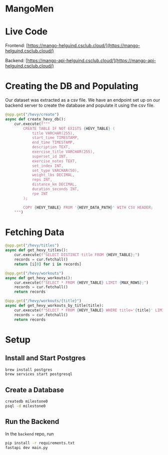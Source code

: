 # MangoMen

# Live Code

Frontend: [https://mango-helguind.csclub.cloud/](https://mango-helguind.csclub.cloud/)

Backend: [https://mango-api-helguind.csclub.cloud/](https://mango-api-helguind.csclub.cloud/)

# Creating the DB and Populating

Our dataset was extracted as a csv file. We have an endpoint set up on our backend server to create the database and populate it using the csv file.

```python
@app.get("/hevy/create")
async def create_hevy_db():
    cur.execute(f"""
        CREATE TABLE IF NOT EXISTS {HEVY_TABLE} (
            title VARCHAR(255),
            start_time TIMESTAMP,
            end_time TIMESTAMP,
            description TEXT,
            exercise_title VARCHAR(255),
            superset_id INT,
            exercise_notes TEXT,
            set_index INT,
            set_type VARCHAR(50),
            weight_lbs DECIMAL,
            reps INT,
            distance_km DECIMAL,
            duration_seconds INT,
            rpe INT
        );

        COPY {HEVY_TABLE} FROM '{HEVY_DATA_PATH}' WITH CSV HEADER;
    """)
```

# Fetching Data

```python
@app.get("/hevy/titles")
async def get_hevy_titles():
    cur.execute(f"SELECT DISTINCT title FROM {HEVY_TABLE};")
    records = cur.fetchall()
    return [i[0] for i in records]

@app.get("/hevy/workouts")
async def get_hevy_workouts():
    cur.execute(f"SELECT * FROM {HEVY_TABLE} LIMIT {MAX_ROWS};")
    records = cur.fetchall()
    return records

@app.get("/hevy/workouts/{title}")
async def get_hevy_workouts_by_title(title):
    cur.execute(f"SELECT * FROM {HEVY_TABLE} WHERE title='{title}' LIMIT {MAX_ROWS};")
    records = cur.fetchall()
    return records
```

# Setup

## Install and Start Postgres

```bash
brew install postgres
brew services start postgresql
```

## Create a Database

```bash
createdb milestone0
psql -d milestone0
```

## Run the Backend

In the `backend` repo, run

```bash
pip install -r requirements.txt
fastapi dev main.py
```
